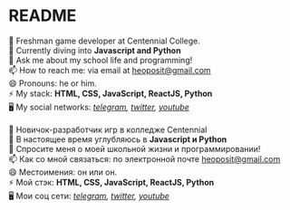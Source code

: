 # README
👯 Freshman game developer at Centennial College.<br/>
🔭 Currently diving into <b>Javascript and Python</b><br/>
💬 Ask me about my school life and programming!<br/>
📫 How to reach me: via email at heoposit@gmail.com<br/>
😄 Pronouns: he or him.<br/>
⚡ My stack: <b>HTML, CSS, JavaScript, ReactJS, Python</b><br/>
🖥  My social networks: <em>[telegram](https://t.me/heopocode), [twitter](https://x.com/heopos1t), [youtube](https://www.youtube.com/channel/UCcvEEtswln8fjaxaUgXbT5A)</em>
<br/></br>
👯 Новичок-разработчик игр в колледже Centennial<br/>
🔭 В настоящее время углубляюсь в <b>Javascript и Python</b><br/>
💬 Спросите меня о моей школьной жизни и программировании!<br/>
📫 Как со мной связаться: по электронной почте heoposit@gmail.com<br/>
😄 Местоимения: он или он.<br/>
⚡ Мой стэк: <b>HTML, CSS, JavaScript, ReactJS, Python</b><br/>
🖥  Мои соц сети: <em>[telegram](https://t.me/heopocode), [twitter](https://x.com/heopos1t), [youtube](https://www.youtube.com/channel/UCcvEEtswln8fjaxaUgXbT5A)</em><br/>
